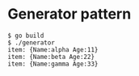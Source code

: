 # Generator pattern

```console
$ go build
$ ./generator
item: {Name:alpha Age:11}
item: {Name:beta Age:22}
item: {Name:gamma Age:33}
```
